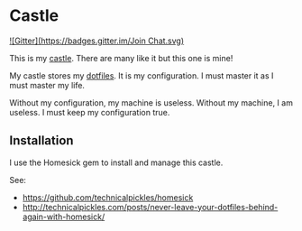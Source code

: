 Castle
======
[![Gitter](https://badges.gitter.im/Join Chat.svg)](https://gitter.im/karlwilbur/castle?utm_source=badge&utm_medium=badge&utm_campaign=pr-badge&utm_content=badge)

This is my [castle](http://www.rocu.de/manage-and-share-your-dotfiles-with-homesick/). There are many like it but this one is mine! 

My castle stores my [dotfiles](https://dotfiles.github.io/). It is my configuration. I must master it as I must master my life.

Without my configuration, my machine is useless. Without my machine, I am useless. I must keep my configuration true.

Installation
------------
I use the Homesick gem to install and manage this castle.

See: 
* https://github.com/technicalpickles/homesick
* http://technicalpickles.com/posts/never-leave-your-dotfiles-behind-again-with-homesick/

